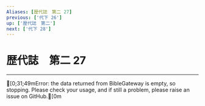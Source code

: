 ```yaml
---
Aliases: [歴代誌　第二 27]
previous: ['代下 26']
up: ['歴代誌　第二']
next: ['代下 28']
---
```

# 歴代誌　第二 27

***
[0;31;49mError: the data returned from BibleGateway is empty, so stopping. Please check your usage, and if still a problem, please raise an issue on GitHub.[0m
